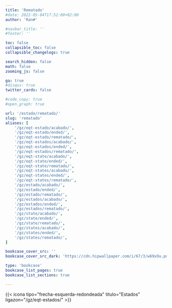 ```yaml
---
title: 'Rematado'
#date: 2022-05-04T17:52:00+02:00
author: 'Ran#'

#navbar_title: ''
#footer: ''

toc: false
collapsible_toc: false
collapsible_changelogs: true

search_hidden: false
math: false
zooming_js: false

ga: true
#disqus: true
twitter_cards: false

#code_copy: true
#open_graph: true

url: '/estado/rematado/'
slug: 'rematado'
aliases: [
    '/gz/eqt-estado/acabado/',
    '/gz/eqt-estado/ended/',
    '/gz/eqt-estado/rematado/',
    '/gz/eqt-estados/acabado/',
    '/gz/eqt-estados/ended/',
    '/gz/eqt-estados/rematado/',
    '/gz/eqt-state/acabado/',
    '/gz/eqt-state/ended/',
    '/gz/eqt-state/rematado/',
    '/gz/eqt-states/acabado/',
    '/gz/eqt-states/ended/',
    '/gz/eqt-states/rematado/',
    '/gz/estado/acabado/',
    '/gz/estado/ended/',
    '/gz/estado/rematado/',
    '/gz/estados/acabado/',
    '/gz/estados/ended/',
    '/gz/estados/rematado/',
    '/gz/state/acabado/',
    '/gz/state/ended/',
    '/gz/state/rematado/',
    '/gz/states/acabado/',
    '/gz/states/ended/',
    '/gz/states/rematado/',
]

bookcase_cover_src: ''
bookcase_cover_src_dark: 'https://cdn.hipwallpaper.com/i/67/3/w69xOu.png'

type: 'bookcase'
bookcase_list_pages: true
bookcase_list_sections: true

---
```


{{< icona tipo="frecha-esquerda-redondeada" titulo="Estados" ligazon="/gz/eqt-estados/" >}}
